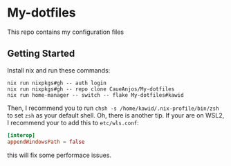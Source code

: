 # My-dotfiles
This repo contains my configuration files

## Getting Started

Install nix and run these commands:

```shell
nix run nixpkgs#gh -- auth login
nix run nixpkgs#gh -- repo clone CaueAnjos/My-dotfiles
nix run home-manager -- switch -- flake My-dotfiles#kawid
```

Then, I recommend you to run `chsh -s /home/kawid/.nix-profile/bin/zsh` to set `zsh` as your default shell. 
Oh, there is another tip. If your are on WSL2, I recommend your to add this to `etc/wls.conf`:

```toml
[interop]
appendWindowsPath = false
```

this will fix some performace issues.
